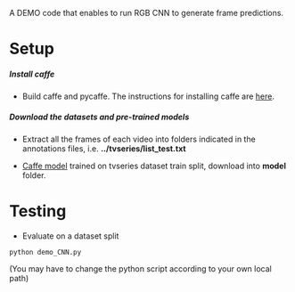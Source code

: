 A DEMO code that enables to run RGB CNN to generate frame predictions.

Setup
=====

##### Install caffe
* Build caffe and pycaffe. The instructions for installing caffe are [here](http://caffe.berkeleyvision.org/installation.html).

##### Download the datasets and pre-trained models
* Extract all the frames of each video into folders indicated in the annotations files, i.e. **../tvseries/list_test.txt**

* [Caffe model](http://caffe.berkeleyvision.org/installation.html) trained on tvseries dataset train split, download into **model** folder.


Testing
=======

* Evaluate on a dataset split
```Shell
python demo_CNN.py
```
(You may have to change the python script according to your own local path)
